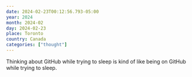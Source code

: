 ```yaml
---
date: 2024-02-23T00:12:56.793-05:00
year: 2024
month: 2024-02
day: 2024-02-23
place: Toronto
country: Canada
categories: ["thought"]
---
```

Thinking about GitHub while trying to sleep is kind of like being on GitHub while trying to sleep.
